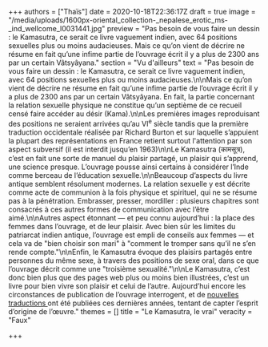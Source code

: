 +++
authors = ["Thaïs"]
date = 2020-10-18T22:36:17Z
draft = true
image = "/media/uploads/1600px-oriental_collection-_nepalese_erotic_ms-_ind_wellcome_l0031441.jpg"
preview = "Pas besoin de vous faire un dessin : le Kamasutra, ce serait ce livre vaguement indien, avec 64 positions sexuelles plus ou moins audacieuses. Mais ce qu’on vient de décrire ne résume en fait qu’une infime partie de l’ouvrage écrit il y a plus de 2300 ans par un certain Vâtsyâyana."
section = "Vu d'ailleurs"
text = "Pas besoin de vous faire un dessin : le Kamasutra, ce serait ce livre vaguement indien, avec 64 positions sexuelles plus ou moins audacieuses.\n\nMais ce qu’on vient de décrire ne résume en fait qu’une infime partie de l’ouvrage écrit il y a plus de 2300 ans par un certain Vâtsyâyana. En fait, la partie concernant la relation sexuelle physique ne constitue qu’un septième de ce recueil censé faire accéder au désir (Kama).\n\nLes premières images reproduisant des positions ne seraient arrivées qu’au VI<sup>e</sup> siècle tandis que la première traduction occidentale réalisée par Richard Burton et sur laquelle s’appuient la plupart des représentations en France retient surtout l'attention par son aspect subversif (il est interdit jusqu’en 1963)\n\nLe Kamasutra (कामसूत्र), c’est en fait une sorte de manuel du plaisir partagé, un plaisir qui s’apprend, une science presque. L’ouvrage pousse ainsi certains à considérer l’Inde comme berceau de l’éducation sexuelle.\n\nBeaucoup d’aspects du livre antique semblent résolument modernes. La relation sexuelle y est décrite comme acte de communion à la fois physique et spirituel, qui ne se résume pas à la pénétration. Embrasser, presser, mordiller : plusieurs chapitres sont consacrés à ces autres formes de communication avec l’être aimé.\n\nAutres aspect étonnant — et peu connu aujourd’hui : la place des femmes dans l’ouvrage, et de leur plaisir. Avec bien sûr les limites du patriarcat indien antique, l’ouvrage est empli de conseils aux femmes — et cela va de \"bien choisir son mari\" à \"comment le tromper sans qu’il ne s’en rende compte.\"\n\nEnfin, le Kamasutra évoque des plaisirs partagés entre personnes du même sexe, à travers des positions de sexe oral, dans ce que l’ouvrage décrit comme une \"troisième sexualité.\"\n\nLe Kamasutra, c’est donc bien plus que des pages web plus ou moins bien illustrées, c’est un livre pour bien vivre son plaisir et celui de l’autre. Aujourd’hui encore les circonstances de publication de l’ouvrage interrogent, et de [nouvelles traductions ](https://www.letemps.ch/culture/kamasutra-audela-fantasmes)ont été publiées ces dernières années, tentant de capter l’esprit d’origine de l’œuvre."
themes = []
title = "Le Kamasutra, le vrai"
veracity = "Faux"

+++

